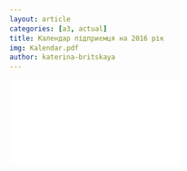 ```yaml
---
layout: article
categories: [a3, actual]
title: Календар підприємця на 2016 рік 
img: Kalendar.pdf
author: katerina-britskaya
--- 
```


![Календар підприємця на 2016 рік](/images/Kalendar.pdf)

